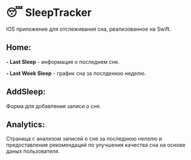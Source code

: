 # 😴 SleepTracker 

IOS приложение для отслеживания сна, реализованное на Swift.

## Home:
**- Last Sleep** - информация о последнем сне.

**- Last Week Sleep** - график сна за послденюю неделю.

## AddSleep:
Форма для добавления записи о сне.


## Analytics:
Страница с анализом записей о сне за последнюю нелелю и предоставление рекомендаций по улучшения качества сна на основе даных пользователя.
